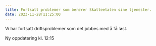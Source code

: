 ```yaml
---
title: Fortsatt problemer som berører Skatteetaten sine tjenester.
date: 2023-11-28T11:25:00
---
```

Vi har fortsatt driftsproblemer som det jobbes med å få løst.

Ny oppdatering kl. 12:15
